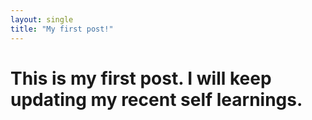 ```yaml
---
layout: single
title: "My first post!"
---
```


# This is my first post. I will keep updating my recent self learnings.
